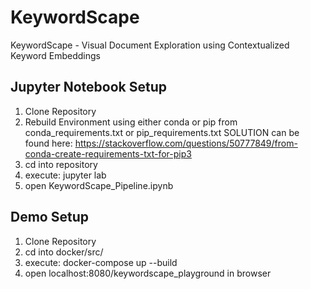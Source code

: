 # KeywordScape
KeywordScape - Visual Document Exploration using Contextualized Keyword Embeddings

## Jupyter Notebook Setup
1. Clone Repository
2. Rebuild Environment using either conda or pip from conda_requirements.txt or pip_requirements.txt SOLUTION can be found here: https://stackoverflow.com/questions/50777849/from-conda-create-requirements-txt-for-pip3
2. cd into repository
3. execute: jupyter lab
4. open KeywordScape_Pipeline.ipynb

## Demo Setup
1. Clone Repository
2. cd into docker/src/
3. execute: docker-compose up --build 
4. open localhost:8080/keywordscape_playground in browser



